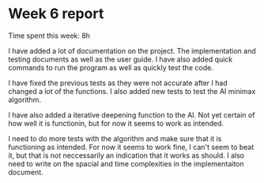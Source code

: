 # Week 6 report

Time spent this week: 8h

I have added a lot of documentation on the project. The implementation and testing documents as well as the user guide. I have also added quick commands to run the program as well as quickly test the code.

I have fixed the previous tests as they were not accurate after I had changed a lot of the functions. I also added new tests to test the AI minimax algorithm.

I have also added a iterative deepening function to the AI. Not yet certain of how well it is functionin, but for now it seems to work as intended. 

I need to do more tests with the algorithm and make sure that it is functioning as intended. For now it seems to work fine, I can't seem to beat it, but that is not neccessarily an indication that it works as should. I also need to write on the spacial and time complexities in the implementaiton document.
